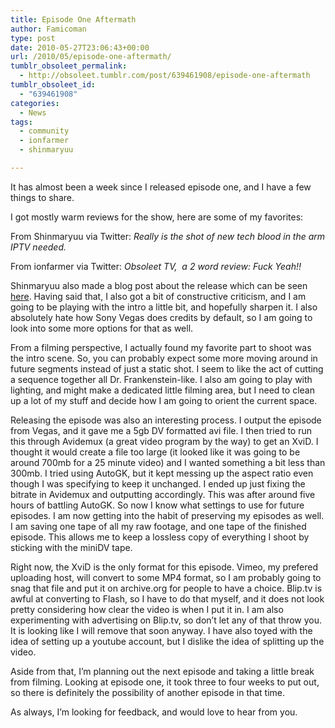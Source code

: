 ```yaml
---
title: Episode One Aftermath
author: Famicoman
type: post
date: 2010-05-27T23:06:43+00:00
url: /2010/05/episode-one-aftermath/
tumblr_obsoleet_permalink:
  - http://obsoleet.tumblr.com/post/639461908/episode-one-aftermath
tumblr_obsoleet_id:
  - "639461908"
categories:
  - News
tags:
  - community
  - ionfarmer
  - shinmaryuu

---
```

It has almost been a week since I released episode one, and I have a few things to share.

I got mostly warm reviews for the show, here are some of my favorites:

From Shinmaryuu via Twitter: _Really is the shot of new tech blood in the arm IPTV needed._

From ionfarmer via Twitter: _Obsoleet TV,  a 2 word review: Fuck Yeah!!_ 

Shinmaryuu also made a blog post about the release which can be seen <a title="http://www.sxe13.com/ycdtoti/?p=34" href="http://www.sxe13.com/ycdtoti/?p=34" target="_blank">here</a>. Having said that, I also got a bit of constructive criticism, and I am going to be playing with the intro a little bit, and hopefully sharpen it. I also absolutely hate how Sony Vegas does credits by default, so I am going to look into some more options for that as well.

From a filming perspective, I actually found my favorite part to shoot was the intro scene. So, you can probably expect some more moving around in future segments instead of just a static shot. I seem to like the act of cutting a sequence together all Dr. Frankenstein-like. I also am going to play with lighting, and might make a dedicated little filming area, but I need to clean up a lot of my stuff and decide how I am going to orient the current space.

Releasing the episode was also an interesting process. I output the episode from Vegas, and it gave me a 5gb DV formatted avi file. I then tried to run this through Avidemux (a great video program by the way) to get an XviD. I thought it would create a file too large (it looked like it was going to be around 700mb for a 25 minute video) and I wanted something a bit less than 300mb. I tried using AutoGK, but it kept messing up the aspect ratio even though I was specifying to keep it unchanged. I ended up just fixing the bitrate in Avidemux and outputting accordingly. This was after around five hours of battling AutoGK. So now I know what settings to use for future episodes. I am now getting into the habit of preserving my episodes as well. I am saving one tape of all my raw footage, and one tape of the finished episode. This allows me to keep a lossless copy of everything I shoot by sticking with the miniDV tape.

Right now, the XviD is the only format for this episode. Vimeo, my prefered uploading host, will convert to some MP4 format, so I am probably going to snag that file and put it on archive.org for people to have a choice. Blip.tv is awful at converting to Flash, so I have to do that myself, and it does not look pretty considering how clear the video is when I put it in. I am also experimenting with advertising on Blip.tv, so don’t let any of that throw you. It is looking like I will remove that soon anyway. I have also toyed with the idea of setting up a youtube account, but I dislike the idea of splitting up the video.

Aside from that, I’m planning out the next episode and taking a little break from filming. Looking at episode one, it took three to four weeks to put out, so there is definitely the possibility of another episode in that time.

As always, I’m looking for feedback, and would love to hear from you.